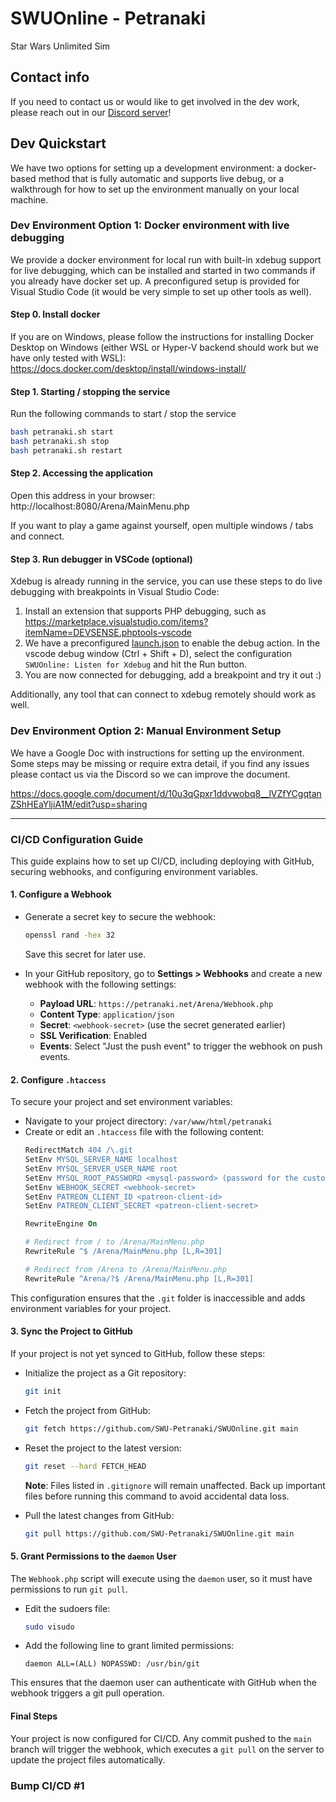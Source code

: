 # SWUOnline - Petranaki
Star Wars Unlimited Sim

## Contact info
If you need to contact us or would like to get involved in the dev work, please reach out in our [Discord server](https://discord.gg/AN5GEXSu)!

## Dev Quickstart

We have two options for setting up a development environment: a docker-based method that is fully automatic and supports live debug, or a walkthrough for how to set up the environment manually on your local machine.

### Dev Environment Option 1: Docker environment with live debugging
We provide a docker environment for local run with built-in xdebug support for live debugging, which can be installed and started in two commands if you already have docker set up. A preconfigured setup is provided for Visual Studio Code (it would be very simple to set up other tools as well).

#### Step 0. Install docker
If you are on Windows, please follow the instructions for installing Docker Desktop on Windows (either WSL or Hyper-V backend should work but we have only tested with WSL): https://docs.docker.com/desktop/install/windows-install/

#### Step 1. Starting / stopping the service

Run the following commands to start / stop the service
```bash
bash petranaki.sh start
bash petranaki.sh stop
bash petranaki.sh restart
```

#### Step 2. Accessing the application

Open this address in your browser: http://localhost:8080/Arena/MainMenu.php

If you want to play a game against yourself, open multiple windows / tabs and connect.

#### Step 3. Run debugger in VSCode (optional)
Xdebug is already running in the service, you can use these steps to do live debugging with breakpoints in Visual Studio Code:

1. Install an extension that supports PHP debugging, such as https://marketplace.visualstudio.com/items?itemName=DEVSENSE.phptools-vscode
2. We have a preconfigured [launch.json](.vscode/launch.json) to enable the debug action. In the vscode debug window (Ctrl + Shift + D), select the configuration `SWUOnline: Listen for Xdebug` and hit the Run button.
3. You are now connected for debugging, add a breakpoint and try it out :)

Additionally, any tool that can connect to xdebug remotely should work as well.

### Dev Environment Option 2: Manual Environment Setup

We have a Google Doc with instructions for setting up the environment. Some steps may be missing or require extra detail, if you find any issues please contact us via the Discord so we can improve the document.

https://docs.google.com/document/d/10u3qGpxr1ddvwobq8__lVZfYCgqtanZShHEaYljiA1M/edit?usp=sharing

---

### CI/CD Configuration Guide

This guide explains how to set up CI/CD, including deploying with GitHub, securing webhooks, and configuring environment variables.


#### 1. Configure a Webhook
- Generate a secret key to secure the webhook:
  ```bash
  openssl rand -hex 32
  ```
  Save this secret for later use.

- In your GitHub repository, go to **Settings > Webhooks** and create a new webhook with the following settings:
  - **Payload URL**: `https://petranaki.net/Arena/Webhook.php`
  - **Content Type**: `application/json`
  - **Secret**: `<webhook-secret>` (use the secret generated earlier)
  - **SSL Verification**: Enabled
  - **Events**: Select "Just the push event" to trigger the webhook on push events.

#### 2. Configure `.htaccess`
To secure your project and set environment variables:
- Navigate to your project directory: `/var/www/html/petranaki`
- Create or edit an `.htaccess` file with the following content:
  ```apache
  RedirectMatch 404 /\.git
  SetEnv MYSQL_SERVER_NAME localhost
  SetEnv MYSQL_SERVER_USER_NAME root
  SetEnv MYSQL_ROOT_PASSWORD <mysql-password> (password for the custom user)
  SetEnv WEBHOOK_SECRET <webhook-secret>
  SetEnv PATREON_CLIENT_ID <patreon-client-id>
  SetEnv PATREON_CLIENT_SECRET <patreon-client-secret>

  RewriteEngine On

  # Redirect from / to /Arena/MainMenu.php
  RewriteRule ^$ /Arena/MainMenu.php [L,R=301]

  # Redirect from /Arena to /Arena/MainMenu.php
  RewriteRule ^Arena/?$ /Arena/MainMenu.php [L,R=301]
  ```

This configuration ensures that the `.git` folder is inaccessible and adds environment variables for your project.

#### 3. Sync the Project to GitHub
If your project is not yet synced to GitHub, follow these steps:

- Initialize the project as a Git repository:
  ```bash
  git init
  ```

- Fetch the project from GitHub:
  ```bash
  git fetch https://github.com/SWU-Petranaki/SWUOnline.git main
  ```

- Reset the project to the latest version:
  ```bash
  git reset --hard FETCH_HEAD
  ```
  **Note**: Files listed in `.gitignore` will remain unaffected. Back up important files before running this command to avoid accidental data loss.

- Pull the latest changes from GitHub:
  ```bash
  git pull https://github.com/SWU-Petranaki/SWUOnline.git main
  ```
  

#### 5. Grant Permissions to the `daemon` User
The `Webhook.php` script will execute using the `daemon` user, so it must have permissions to run `git pull`.

- Edit the sudoers file:
  ```bash
  sudo visudo
  ```

- Add the following line to grant limited permissions:
  ```text
  daemon ALL=(ALL) NOPASSWD: /usr/bin/git
  ```

This ensures that the daemon user can authenticate with GitHub when the webhook triggers a git pull operation.

#### Final Steps
Your project is now configured for CI/CD. Any commit pushed to the `main` branch will trigger the webhook, which executes a `git pull` on the server to update the project files automatically.

### Bump CI/CD #1
